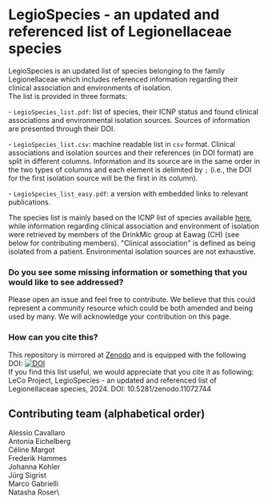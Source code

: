 # LegioSpecies - an updated and referenced list of Legionellaceae species

LegioSpecies is an updated list of species belonging to the family Legionellaceae which includes referenced information regarding their clinical association and environments of isolation.\
The list is provided in three formats:

\- `LegioSpecies_list.pdf`: list of species, their ICNP status and found clinical associations and environmental isolation sources. Sources of information are presented through their DOI.

\- `LegioSpecies_list.csv`: machine readable list in `csv` format. Clinical associations and isolation sources and their references (in DOI format) are split in different columns. Information and its source are in the same order in the two types of columns and each element is delimited by `;` (i.e., the DOI for the first isolation source will be the first in its column).

\- `LegioSpecies_list_easy.pdf`: a version with embedded links to relevant publications.

The species list is mainly based on the ICNP list of species available [here](https://lpsn.dsmz.de/genus/legionella), while information regarding clinical association and environment of isolation were retrieved by members of the DrinkMic group at Eawag (CH) (see below for contributing members). "Clinical association" is defined as being isolated from a patient. Environmental isolation sources are not exhaustive.

### Do you see some missing information or something that you would like to see addressed?

Please open an issue and feel free to contribute. We believe that this could represent a community resource which could be both amended and being used by many. We will acknowledge your contribution on this page.

### How can you cite this?

This repository is mirrored at [Zenodo](https://zenodo.org/records/11072745) and is equipped with the following DOI: [![DOI](https://zenodo.org/badge/792295997.svg)](https://zenodo.org/doi/10.5281/zenodo.11072744) \
If you find this list useful, we would appreciate that you cite it as following: \
LeCo Project, LegioSpecies - an updated and referenced list of Legionellaceae species, 2024. DOI: 10.5281/zenodo.11072744 

## Contributing team (alphabetical order)

Alessio Cavallaro\
Antonia Eichelberg\
Céline Margot\
Frederik Hammes\
Johanna Kohler\
Jürg Sigrist\
Marco Gabrielli\
Natasha Roser\
